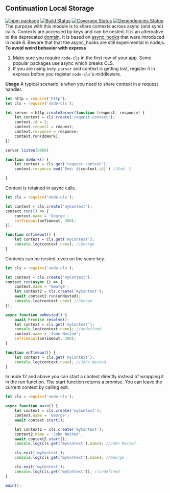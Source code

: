 __Continuation Local Storage__
------------------------------------- 
[![npm package][npm-image]][npm-url] 
[![Build Status][travis-image]][travis-url] 
[![Coverage Status][coveralls-image]][coveralls-url] 
[![Dependencies Status][david-image]][david-url] 
The purpose with this module is to share contexts across async (and sync) calls. Contexts are accessed by keys and can be nested. It is an alternative to the deprecated [domain](https://nodejs.org/docs/latest-v8.x/api/domain.html). It is based on [async_hooks](https://nodejs.org/docs/latest-v8.x/api/async_hooks.html) that were introduced in node 8. Beware that that the async_hooks are still experimental in nodejs.  
__To avoid weird behavior with express__
1. Make sure you require `node-cls` in the first row of your app. Some popular packages use async which breaks CLS.
1. If you are using `body-parser` and context is getting lost, register it in express before you register `node-cls`'s middleware.  

__Usage__
A typical scenario is when you need to share context in a request handler.  
```js
let http = require('http');
let cls = require('node-cls');

let server = http.createServer(function (request, response) {
    let context = cls.create('request-context');
    context.id = 1;
    context.request = request;
    context.response = response;   
    context.run(doWork);
})

server.listen(8080)

function doWork() {
    let context = cls.get('request-context');
    context.response.end(`End: ${context.id}`) //End: 1

}
```
Context is retained in async calls.  
```js
let cls = require('node-cls');

let context = cls.create('myContext');
context.run(() => {
    context.name = 'George';
    setTimeout(onTimeout, 300);
});

function onTimeout() {
    let context = cls.get('myContext');
    console.log(context.name); //George
}
```
Contexts can be nested, even on the same key.  
```js
let cls = require('node-cls');

let context = cls.create('myContext');
context.run(async () => {
    context.name = 'George';
    let context2 = cls.create('myContext');
    await context2.run(onNested);
    console.log(context.name) //George
});

async function onNested() {
    await Promise.resolve();
    let context = cls.get('myContext');
    console.log(context.name); //undefined
    context.name = 'John Nested';
    setTimeout(onTimeout, 300);
}

function onTimeout() {
    let context = cls.get('myContext');
    console.log(context.name); //John Nested
}
```
In node 12 and above you can start a context directly instead of wrapping it in the run function. The start function returns a promise. You can leave the current context by calling exit.  
```js
let cls = require('node-cls');

async function main() {
    let context = cls.create('myContext');
    context.name = 'George';
    await context.start();

    let context2 = cls.create('myContext');
    context2.name = 'John Nested';
    await context2.start();
    console.log(cls.get('myContext').name); //John Nested

    cls.exit('myContext');
    console.log(cls.get('myContext').name); //George

    cls.exit('myContext');
    console.log(cls.get('myContext')); //undefined
}

main();
```

[npm-image]:https://img.shields.io/npm/v/node-cls.svg
[npm-url]:http://npmjs.org/package/node-cls
[travis-image]:https://travis-ci.org/alfateam/node-cls.svg?branch=master
[travis-url]:https://travis-ci.org/alfateam/node-cls
[david-image]:https://david-dm.org/alfateam/node-cls/status.svg
[david-url]:https://david-dm.org/alfateam/node-cls
[coveralls-image]:https://coveralls.io/repos/github/alfateam/node-cls/badge.svg?branch=master
[coveralls-url]:https://coveralls.io/github/alfateam/node-cls?branch=master